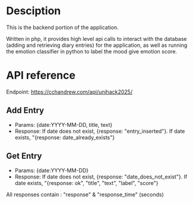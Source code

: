 # Desciption

This is the backend portion of the application.

Written in php, it provides high level api calls to interact with the database (adding and retrieving diary entries) for the application, as well as running the emotion classifier in python to label the mood give emotion score.

# API reference

Endpoint: https://cchandrew.com/api/unihack2025/

## Add Entry
- Params: {date:YYYY-MM-DD, title, text}
- Response: If date does not exist, {response: "entry_inserted"}. If date exists, "{response: date_already_exists"}

## Get Entry
- Params: {date:YYYY-MM-DD}
- Response: If date does not exist, {response: "date_does_not_exist"}. If date exists, "{response: ok", "title", "text", "label", "score"}

All responses contain : "response" & "response_time" (seconds)